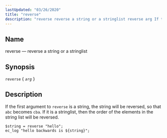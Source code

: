 ```yaml
---
lastUpdated: "03/26/2020"
title: "reverse"
description: "reverse reverse a string or a stringlist reverse arg If the first argument to reverse is a string the string will be reversed so that abc becomes cba If it is a stringlist then the order of the elements in the string list will be reversed Example 16 123 reverse..."
---
```


<a name="sieve.ref.reverse"></a> 
## Name

reverse — reverse a string or a stringlist

## Synopsis

`reverse` { *`arg`* }

<a name="idp31155792"></a> 
## Description

If the first argument to `reverse` is a string, the string will be reversed, so that `abc` becomes `cba`. If it is a stringlist, then the order of the elements in the string list will be reversed.

<a name="example.reverse"></a> 


```
$string = reverse "hello";
ec_log "hello backwards is ${string}";
```